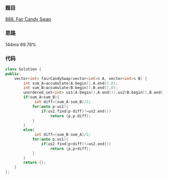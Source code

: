 ### 题目
[888. Fair Candy Swap](https://leetcode-cn.com/problems/fair-candy-swap/submissions/)
### 思路
144ms 69.78%

### 代码
```c++
class Solution {
public:
    vector<int> fairCandySwap(vector<int>& A, vector<int>& B) {
        int sum_A=accumulate(A.begin(),A.end(),0);
        int sum_B=accumulate(B.begin(),B.end(),0);
        unordered_set<int> us1(A.begin(),A.end()),us2(B.begin(),B.end());
        if(sum_A>sum_B){
             int diff=(sum_A-sum_B)/2;
            for(auto p:us1){
                if(us2.find(p-diff)!=us2.end())
                    return {p,p-diff};
            }
        }
        else{
             int diff=(sum_B-sum_A)/2;
            for(auto p:us1){
                if(us2.find(p+diff)!=us2.end())
                    return {p,p+diff};
            }
        }
        return {};
    }
};
```
